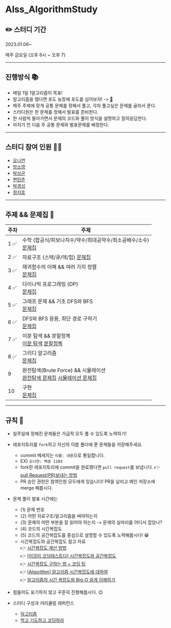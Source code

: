 # Alss_AlgorithmStudy

## ✏️ 스터디 기간 

2023.01.06~

매주 금요일 (오후 6시 ~ 오후 7) 

---
## 진행방식 📚
- 매일 1일 1알고리즘이 목표!
- 알고리즘을 했다면 포도 농장에 포도를 심어보자! -> [🍇](https://docs.google.com/spreadsheets/d/1Vs-4ZJxWiNcunHS6h4E_jJmugXf9jcLY0APHbH1TsrU/edit#gid=840697249)
- 매주 주제에 맞게 공통 문제를 정해서 풀고, 각자 풀고싶은 문제를 골라서 푼다.
- 스터디원은 한 문제를 정해서 발표를 준비한다. 
- 한 사람씩 돌아가면서 문제의 코드와 풀이 방식을 설명하고 질의응답한다.
- 마치기 전 다음 주 공통 문제와 발표문제를 배정한다.

---

## 스터디 참여 인원 👩‍💻
- [오나연](https://github.com/beautiflow)
- [방소영](https://github.com/blacklabf)
- [박상균](https://github.com/sanggyunbak2856)
- [편민준](https://github.com/PyeonMinjun)
- [박경섭](https://github.com/manhasscar)
- [정지호](https://github.com/CNU-Jiho-Jeong)


---
## 주제 && 문제집 📖
| <center>주차</center> | <center>주제</center> | 
| :---- | ------ |
| 1 ✅| 수학 (합공식/피보나치수/약수/최대공약수/최소공배수/소수) <br/> [문제집](https://www.acmicpc.net/workbook/view/8997) | 
| 2 ✅| 자료구조 (스택/큐/덱/힙) [문제집](https://www.acmicpc.net/workbook/view/8999) | 
| 3 ✅| 재귀함수의 이해 && 여러 가지 정렬 <br/> [문제집](https://www.acmicpc.net/workbook/view/9000)  | 
| 4 ✅| 다이나믹 프로그래밍 (DP) <br/> [문제집](https://www.acmicpc.net/workbook/view/9001) | 
| 5 ✅| 그래프 문제 && 기초 DFS와 BFS <br/> [문제집](https://www.acmicpc.net/workbook/view/9003) | 
| 6 ✅| DFS와 BFS 응용, 최단 경로 구하기 <br/> [문제집](https://www.acmicpc.net/workbook/view/7754) | 
| 7 ✅| 이분 탐색 && 분할정복<br/> [이분 탐색](https://www.acmicpc.net/workbook/view/12069) [분할정복](https://www.acmicpc.net/workbook/view/12123) | 
| 8 ✅| 그리디 알고리즘 <br/> [문제집](https://www.acmicpc.net/workbook/view/12220) 
| 9 | 완전탐색(Brute Force) && 시뮬레이션 <br/> [완전탐색 문제집](https://www.acmicpc.net/workbook/view/9534) [시뮬레이션 문제집](https://www.acmicpc.net/workbook/view/7741) | 
| 10 | 구현 <br/> [문제집](https://www.acmicpc.net/workbook/view/6783) | 




---
## 규칙 🧾
- 일주일에 정해진 문제들은 가급적 모두 풀 수 있도록 노력하기!

- 레포지토리를 `fork`하고 자신의 이름 폴더에 푼 문제들을 저장해주세요.
  - commit 메세지는 `이름: 내용`으로 통일합니다.
  - EX) `오나연: 백준 1103`
  - fork한 레포지토리에 commit을 완료했다면 `pull request`를 보냅니다. 👉 [pull Request(PR)보내는 방법](https://chanhuiseok.github.io/posts/git-3/)
  - PR 승인 권한은 참여인원 모두에게 있습니다! PR을 날리고 메인 저장소에 merge 해봅시다.

- 문제 풀이 발표 시간에는
  - (1) 문제 번호
  - (2) 어떤 자료구조/알고리즘을 써야하는지
  - (3) 문제의 어떤 부분을 잘 읽어야 하는지 -> 문제의 실마리를 어디서 잡았나?
  - (4) 코드의 시간복잡도
  - (5) 코드의 공간복잡도를 중심으로 설명할 수 있도록 노력해봅시다! 😁
  - 시간복잡도와 공간복잡도 참고 자료 <br/>
     👉 [시간복잡도 계산 방법](https://410leehs.tistory.com/3)<br/>
     👉 [[이것이 코딩테스트다] 시간복잡도와 공간복잡도](https://jeleedev.tistory.com/70)<br/>
     👉 [시간복잡도 구하는 법 + 코딩 팁](https://mimimimamimimo.tistory.com/2)<br/>
     👉 [[Algorithm] 알고리즘 시간복잡도에 대하여](https://coding-factory.tistory.com/608)<br/>
     👉 [알고리즘의 시간 복잡도와 Big-O 쉽게 이해하기](https://blog.chulgil.me/algorithm/)<br/>
- 힘들어도 포기하지 않고 꾸준히 진행해봅시다. 😉
- 스터디 구성과 커리큘럼 레퍼런스 
  - [덕고리즘](https://github.com/dev-dain/Dukgorithm)
  - [먹고 기도하고 코딩하라](https://dev-dain.tistory.com/155) 
